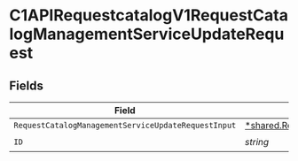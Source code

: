 # C1APIRequestcatalogV1RequestCatalogManagementServiceUpdateRequest


## Fields

| Field                                                                                                                                 | Type                                                                                                                                  | Required                                                                                                                              | Description                                                                                                                           |
| ------------------------------------------------------------------------------------------------------------------------------------- | ------------------------------------------------------------------------------------------------------------------------------------- | ------------------------------------------------------------------------------------------------------------------------------------- | ------------------------------------------------------------------------------------------------------------------------------------- |
| `RequestCatalogManagementServiceUpdateRequestInput`                                                                                   | [*shared.RequestCatalogManagementServiceUpdateRequestInput](../../models/shared/requestcatalogmanagementserviceupdaterequestinput.md) | :heavy_minus_sign:                                                                                                                    | N/A                                                                                                                                   |
| `ID`                                                                                                                                  | *string*                                                                                                                              | :heavy_check_mark:                                                                                                                    | N/A                                                                                                                                   |